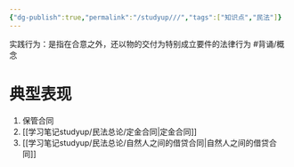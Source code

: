 ```yaml
---
{"dg-publish":true,"permalink":"/studyup///","tags":["知识点","民法"]}
---
```


实践行为：是指在合意之外，还以物的交付为特别成立要件的法律行为 #背诵/概念 
# 典型表现
1. 保管合同
2. [[学习笔记studyup/民法总论/定金合同\|定金合同]]
3. [[学习笔记studyup/民法总论/自然人之间的借贷合同\|自然人之间的借贷合同]]